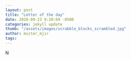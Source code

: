 ```yaml
---
layout: post
title: "Letter of the day"
date: 2020-09-23 9:20:69 -0500
categories: jekyll update
thumb: "/assets/images/scrabble_blocks_scrambled.jpg"
author: mister_mjir
tags:
---
```

N
